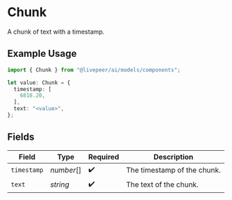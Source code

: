 # Chunk

A chunk of text with a timestamp.

## Example Usage

```typescript
import { Chunk } from "@livepeer/ai/models/components";

let value: Chunk = {
  timestamp: [
    6818.20,
  ],
  text: "<value>",
};
```

## Fields

| Field                       | Type                        | Required                    | Description                 |
| --------------------------- | --------------------------- | --------------------------- | --------------------------- |
| `timestamp`                 | *number*[]                  | :heavy_check_mark:          | The timestamp of the chunk. |
| `text`                      | *string*                    | :heavy_check_mark:          | The text of the chunk.      |